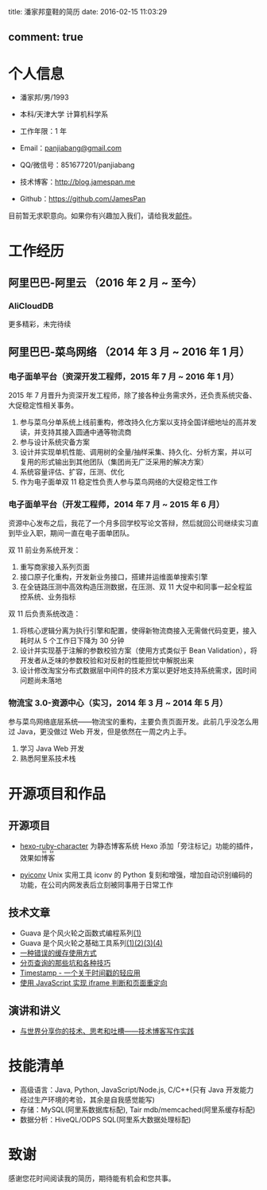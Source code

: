 title: 潘家邦童鞋的简历
date: 2016-02-15 11:03:29

comment: true
---

# 个人信息

-   潘家邦/男/1993
-   本科/天津大学 计算机科学系
-   工作年限：1 年


-   Email：[panjiabang@gmail.com](mailto:panjiabang@gmail.com)
-   QQ/微信号：851677201/panjiabang
-   技术博客：http://blog.jamespan.me
-   Github：https://github.com/JamesPan

目前暂无求职意向。如果你有兴趣加入我们，请给我发[邮件](mailto:panjiabang@gmail.com)。


# 工作经历

## 阿里巴巴-阿里云 （2016 年 2 月 ~ 至今）

### AliCloudDB

更多精彩，未完待续

## 阿里巴巴-菜鸟网络 （2014 年 3 月 ~ 2016 年 1 月）

### 电子面单平台（资深开发工程师，2015 年 7 月 ~ 2016 年 1 月）

2015 年 7 月晋升为资深开发工程师，除了接各种业务需求外，还负责系统灾备、大促稳定性相关事务。

1. 参与菜鸟分单系统上线前重构，修改持久化方案以支持全国详细地址的高并发读，并支持其接入圆通中通等物流商
2. 参与设计系统灾备方案
3. 设计并实现单机性能、调用树的全量/抽样采集、持久化、分析方案，并以可复用的形式输出到其他团队（集团尚无广泛采用的解决方案）
4. 系统容量评估、扩容，压测、优化
5. 作为电子面单双 11 稳定性负责人参与菜鸟网络的大促稳定性工作

### 电子面单平台（开发工程师，2014 年 7 月 ~ 2015 年 6 月）

资源中心发布之后，我花了一个月多回学校写论文答辩，然后就回公司继续实习直到毕业入职，期间一直在电子面单团队。

双 11 前业务系统开发：

1. 重写商家接入系列页面
2. 接口原子化重构，开发新业务接口，搭建并运维面单搜索引擎
3. 在全链路压测中高效构造压测数据，在压测、双 11 大促中和同事一起全程监控系统、业务指标

双 11 后负责系统改造：

1. 将核心逻辑分离为执行引擎和配置，使得新物流商接入无需做代码变更，接入耗时从 5 个工作日下降为 30 分钟
2. 设计并实现基于注解的参数校验方案（使用方式类似于 Bean Validation），将开发者从乏味的参数校验和对反射的性能担忧中解脱出来
3. 设计修改淘宝分布式数据层中间件的技术方案以更好地支持系统需求，因时间问题尚未落地

### 物流宝 3.0-资源中心（实习，2014 年 3 月 ~ 2014 年 5 月）

参与菜鸟网络底层系统——物流宝的重构，主要负责页面开发。此前几乎没怎么用过 Java，更没做过 Web 开发，但是依然在一周之内上手。

1. 学习 Java Web 开发
2. 熟悉阿里系技术栈

# 开源项目和作品
## 开源项目
-   [hexo-ruby-character](https://github.com/JamesPan/hexo-ruby-character)
    为静态博客系统 Hexo 添加「旁注标记」功能的插件，效果如<ruby>博客<rp>(</rp><rt>bó kè</rt><rp>)</rp></ruby>

-   [pyiconv](https://github.com/JamesPan/pyiconv)
    Unix 实用工具 iconv 的 Python 复刻和增强，增加自动识别编码的功能，在公司内网发表后立刻被同事用于日常工作

## 技术文章

-   Guava 是个风火轮之函数式编程系列[(1)](/2015/03/22/guava-functional-programing-1/)
-   Guava 是个风火轮之基础工具系列[(1)](/2015/02/08/guava-basic-utilities-1/)[(2)](/2015/02/09/guava-basic-utilities-2/)[(3)](/2015/03/01/guava-basic-utilities-3/)[(4)](/2015/03/10/guava-basic-utilities-4/)
-   [一种错误的缓存使用方式](/2015/01/24/missuse-of-cache/)
-   [分页查询的那些坑和各种技巧](/2015/01/22/trick-of-paging-query/)
-   [Timestamp - 一个关于时间戳的轻应用](/2015/01/19/timestamp-the-light-app/)
-   [使用 JavaScript 实现 iframe 判断和页面重定向](/2015/01/12/redirect-with-js/)

## 演讲和讲义

-   [与世界分享你的技术、思考和吐槽——技术博客写作实践](/slides/share-your-knowledge-by-blogging/)

# 技能清单

- 高级语言：Java, Python, JavaScript/Node.js, C/C++(只有 Java 开发能力经过生产环境的考验，其余是自我感觉能写)
- 存储：MySQL(阿里系数据库标配), Tair mdb/memcached(阿里系缓存标配)
- 数据分析：HiveQL/ODPS SQL(阿里系大数据处理标配)

# 致谢

感谢您花时间阅读我的简历，期待能有机会和您共事。
